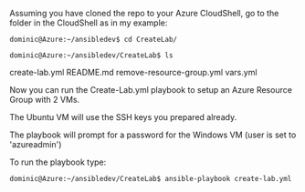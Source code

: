 Assuming you have cloned the repo to your Azure CloudShell, go to the folder in the CloudShell as in my example:

`dominic@Azure:~/ansibledev$ cd CreateLab/`

`dominic@Azure:~/ansibledev/CreateLab$ ls`

create-lab.yml  README.md  remove-resource-group.yml  vars.yml

Now you can run the Create-Lab.yml playbook to setup an Azure Resource Group with 2 VMs.

The Ubuntu VM will use the SSH keys you prepared already.

The playbook will prompt for a password for the Windows VM (user is set to 'azureadmin')

To run the playbook type:

`dominic@Azure:~/ansibledev/CreateLab$ ansible-playbook create-lab.yml`
